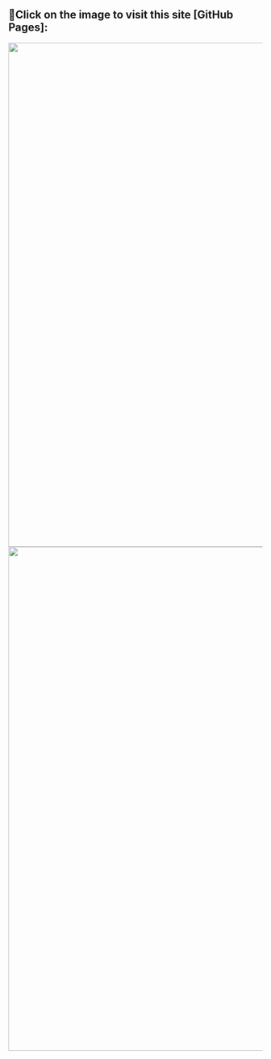 ## 🌟Click on the image to visit this site [GitHub Pages]:
<p align="center">
<a href="https://panfluba.github.io/online-zoo/online-zoo/pages/main/index.html"><img src="https://user-images.githubusercontent.com/91209785/222967782-180ced6a-c4d5-4374-a701-930cb6f3502c.png"  width="1000"></a>
<a href="https://panfluba.github.io/online-zoo/online-zoo/pages/main/desktop_donate.html"><img src="https://user-images.githubusercontent.com/91209785/222969685-fc712488-4b29-4a7f-a072-5fffb62c00dc.png" width="1000"></a>


